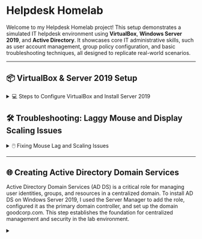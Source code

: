 # Helpdesk Homelab

Welcome to my Helpdesk Homelab project! This setup demonstrates a simulated IT helpdesk environment using **VirtualBox**, **Windows Server 2019**, and **Active Directory**. It showcases core IT administrative skills, such as user account management, group policy configuration, and basic troubleshooting techniques, all designed to replicate real-world scenarios.

---

## 📦 VirtualBox & Server 2019 Setup

<details>
<summary>💻 Steps to Configure VirtualBox and Install Server 2019</summary>

### 1️⃣ Download and Install VirtualBox
- To start I visited the [VirtualBox website](https://www.oracle.com/virtualization/technologies/vm/downloads/virtualbox-downloads.html) and downloaded the latest version.  
- Follow the installation wizard to complete the setup.

### 2️⃣ Download the Windows Server 2019 ISO
- To download the Server 2019 ISO, I went to the [Microsoft Evaluation Center](https://www.microsoft.com/en-us/evalcenter/) and searched for "Windows Server 2019."

### 3️⃣ Create a New Virtual Machine
- Open VirtualBox and click `New`.
  
  ![New VM Screenshot](https://github.com/user-attachments/assets/7116c63c-d6a3-4a0d-a759-9df440eea598)

- I named the virtual machine `Server 2019`.  
- Select the downloaded Windows Server 2019 ISO image.  
- Choose `Desktop Experience` from the `Edition` dropdown menu to ensure the GUI interface is installed.
  
  ![Edition Selection Screenshot](https://github.com/user-attachments/assets/7a8b04a4-6bd0-46f5-98c1-3d043a868d77)

### 4️⃣ Unattended Guest OS Install Setup
- I created a username and password.  
- Then I set the hostname to `GOODCORP` and the domain name to `goodcorp.com`.  

  ![Unattended Setup Screenshot](https://github.com/user-attachments/assets/ea3b3df5-d84e-4ac9-8416-0d0fee97a8e9)

### 5️⃣ Configure Virtual Machine Hardware Settings
- Next, I allocated `4 CPU cores` and `4GB of RAM`.  
  ![Hardware Configuration Screenshot](https://github.com/user-attachments/assets/061c035b-8fd4-4f57-9bf2-ee66c5dde676)
  
- Next, I set the virtual hard disk size to `50GB`.  
  ![Hard Disk Size Screenshot](https://github.com/user-attachments/assets/0b1a7605-65f7-4893-bb85-e39973ebf9c4)
  
- Click `Finish` to complete the setup.  
  ![Finish Setup Screenshot](https://github.com/user-attachments/assets/947730a2-d6cb-45da-8d7f-3970f32a3ad2)

### 6️⃣ Install Windows Server 2019
- The virtual machine should start and install automatically. 
  ![Installation Screenshot](https://github.com/user-attachments/assets/42b09384-e1f8-4815-a280-d2bf32a2b8a1)
  
- If you are following along and the VM does not start automatically, select it and click `Start`.  
  ![Start VM Screenshot](https://github.com/user-attachments/assets/7edc6fc4-1556-4406-96ee-de5e4400a55a)

- Once installed, the VM will be ready and operational!  
  ![Completed Setup Screenshot](https://github.com/user-attachments/assets/f7e23cec-1efd-4d81-92c8-125c7e41b602)

</details>

## 🛠️ Troubleshooting: Laggy Mouse and Display Scaling Issues

<details>
<summary>🖱️ Fixing Mouse Lag and Scaling Issues</summary>

### Issue Observed
With the virtual machine running, there were noticeable issues with mouse lag and improper display scaling.  

  ![Mouse Lag Screenshot](https://github.com/user-attachments/assets/f7e23cec-1efd-4d81-92c8-125c7e41b602)

### Solution
1. Go to `Devices` in the VirtualBox menu and select `Insert Guest Additions CD image...`.  
   ![Insert Guest Additions Screenshot](https://github.com/user-attachments/assets/7b1684a1-5a8a-4f5a-91d1-82541c3ba5c1)
   
2. Open `File Explorer` within the VM and navigate to `This PC`.  
3. Under `Devices and Drives`, open the `CD Drive (D:) VirtualBox Guest Additions`.  
   ![Guest Additions Drive Screenshot](https://github.com/user-attachments/assets/c9a9d62d-d1fd-4068-bcc2-89b45c5ddf77)

4. Run `VBoxWindowsAdditions-amd64` and complete the installation.  
   ![Guest Additions Installer Screenshot](https://github.com/user-attachments/assets/18c984f6-9eb0-4a0c-b46d-3f75ad092226)

5. Reboot the VM.  

### Result
The mouse now moves smoothly, and the display scaling adjusts correctly, allowing for a better user experience. 😊  
  ![Fixed Issues Screenshot](https://github.com/user-attachments/assets/f9d96384-69ab-4fc2-8c42-b7196732c051)

</details>

---

## 🌐 Creating Active Directory Domain Services

Active Directory Domain Services (AD DS) is a critical role for managing user identities, groups, and resources in a centralized domain. To install AD DS on Windows Server 2019, I used the Server Manager to add the role, configured it as the primary domain controller, and set up the domain goodcorp.com. This step establishes the foundation for centralized management and security in the lab environment.

<details>
<summary> </summary>



</details>
